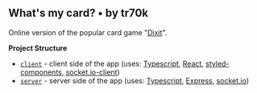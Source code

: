## What's my card? • by tr70k

Online version of the popular card game "[Dixit](https://en.wikipedia.org/wiki/Dixit_(card_game))".

**Project Structure**
- [`client`](./client) - client side of the app (uses: [Typescript](https://www.typescriptlang.org/), [React](https://reactjs.org/), [styled-components](https://styled-components.com/), [socket.io-client](https://socket.io/docs/v4/client-api/))
- [`server`](./server) - server side of the app (uses: [Typescript](https://www.typescriptlang.org/), [Express](http://expressjs.com/), [socket.io](https://socket.io/docs/v4/server-api/))
